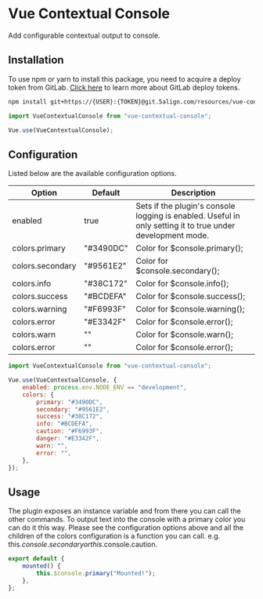 # Vue Contextual Console

Add configurable contextual output to console.

## Installation

To use npm or yarn to install this package, you need to acquire a deploy token from GitLab.
[Click here](https://docs.gitlab.com/ee/user/project/deploy_tokens/) to learn more about GitLab deploy tokens.

```bash
npm install git+https://{USER}:{TOKEN}@git.5align.com/resources/vue-contextual-console.git#{branch|tag}
```

```javascript
import VueContextualConsole from "vue-contextual-console";

Vue.use(VueContextualConsole);
```

## Configuration

Listed below are the available configuration options.

| Option           | Default   | Description                                                                                                |
| ---------------- | --------- | ---------------------------------------------------------------------------------------------------------- |
| enabled          | true      | Sets if the plugin's console logging is enabled. Useful in only setting it to true under development mode. |
| colors.primary   | "#3490DC" | Color for \$console.primary();                                                                             |
| colors.secondary | "#9561E2" | Color for \$console.secondary();                                                                           |
| colors.info      | "#38C172" | Color for \$console.info();                                                                                |
| colors.success   | "#BCDEFA" | Color for \$console.success();                                                                             |
| colors.warning   | "#F6993F" | Color for \$console.warning();                                                                             |
| colors.error     | "#E3342F" | Color for \$console.error();                                                                               |
| colors.warn      | ""        | Color for \$console.warn();                                                                                |
| colors.error     | ""        | Color for \$console.error();                                                                               |

```javascript
import VueContextualConsole from "vue-contextual-console";

Vue.use(VueContextualConsole, {
	enabled: process.env.NODE_ENV == "development",
	colors: {
		primary: "#3490DC",
		secondary: "#9561E2",
		success: "#38C172",
		info: "#BCDEFA",
		caution: "#F6993F",
		danger: "#E3342F",
		warn: "",
		error: "",
	},
});
```

## Usage

The plugin exposes an instance variable and from there you can call the other commands. To output text into the console with a primary color you can do it this way. Please see the configuration options above and all the children of the colors configuration is a function you can call. e.g. this.$console.secondary or this.$console.caution.

```javascript
export default {
	mounted() {
		this.$console.primary("Mounted!");
	},
};
```
